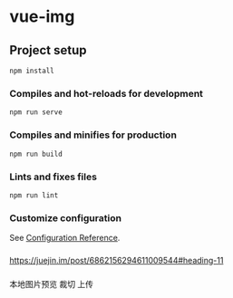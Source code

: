 # vue-img

## Project setup
```
npm install
```

### Compiles and hot-reloads for development
```
npm run serve
```

### Compiles and minifies for production
```
npm run build
```

### Lints and fixes files
```
npm run lint
```

### Customize configuration
See [Configuration Reference](https://cli.vuejs.org/config/).

### 
https://juejin.im/post/6862156294611009544#heading-11

### 

本地图片预览 裁切 上传
